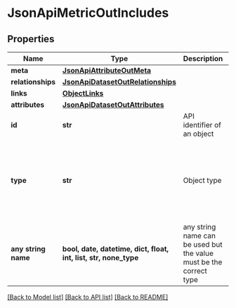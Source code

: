 # JsonApiMetricOutIncludes


## Properties
Name | Type | Description | Notes
------------ | ------------- | ------------- | -------------
**meta** | [**JsonApiAttributeOutMeta**](JsonApiAttributeOutMeta.md) |  | [optional] 
**relationships** | [**JsonApiDatasetOutRelationships**](JsonApiDatasetOutRelationships.md) |  | [optional] 
**links** | [**ObjectLinks**](ObjectLinks.md) |  | [optional] 
**attributes** | [**JsonApiDatasetOutAttributes**](JsonApiDatasetOutAttributes.md) |  | [optional] 
**id** | **str** | API identifier of an object | [optional] 
**type** | **str** | Object type | [optional]  if omitted the server will use the default value of "dataset"
**any string name** | **bool, date, datetime, dict, float, int, list, str, none_type** | any string name can be used but the value must be the correct type | [optional]

[[Back to Model list]](../README.md#documentation-for-models) [[Back to API list]](../README.md#documentation-for-api-endpoints) [[Back to README]](../README.md)


